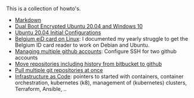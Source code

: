 This is a collection of howto's.

* [Markdown](markdown.md)
* [Dual Boot Encrypted Ubuntu 20.04 and Windows 10](dual-boot.md)
* [Ubuntu 20.04 Initial Configurations](ubuntu-config.md)
* [Belgium eiD card on Linux](eid-howto.md): I documented my yearly struggle to get the Belgium ID card reader to work on Debian and Ubuntu.
* [Managing multiple github accounts](multiple-github-accounts.md): Configure SSH for two github accounts
* [Move repositories including history from bitbucket to github](bitbucket2github.md)
* [Pull multiple git repositories at once](multipull.md)
* [Infrastructure as Code](infrastructure-as-code.md): pointers to started with containers, container orchestration, kubernetes (k8), management of (kubernetes) clusters, Terraform, Ansible, ..
